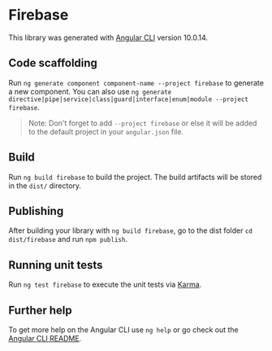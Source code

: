 # Firebase

This library was generated with [Angular CLI](https://github.com/angular/angular-cli) version 10.0.14.

## Code scaffolding

Run `ng generate component component-name --project firebase` to generate a new component. You can also use `ng generate directive|pipe|service|class|guard|interface|enum|module --project firebase`.
> Note: Don't forget to add `--project firebase` or else it will be added to the default project in your `angular.json` file. 

## Build

Run `ng build firebase` to build the project. The build artifacts will be stored in the `dist/` directory.

## Publishing

After building your library with `ng build firebase`, go to the dist folder `cd dist/firebase` and run `npm publish`.

## Running unit tests

Run `ng test firebase` to execute the unit tests via [Karma](https://karma-runner.github.io).

## Further help

To get more help on the Angular CLI use `ng help` or go check out the [Angular CLI README](https://github.com/angular/angular-cli/blob/master/README.md).
